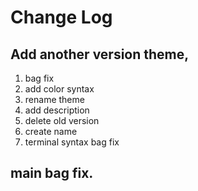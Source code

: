 # Change Log

## Add another version theme,

1. bag fix
2. add color syntax
3. rename theme
4. add description
5. delete old version
6. create name
7. terminal syntax bag fix

## main bag fix.
